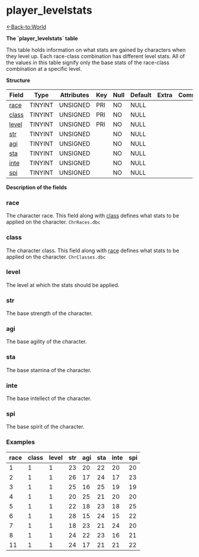 # player\_levelstats

[<-Back-to:World](database-world.md)

**The \`player\_levelstats\` table**

This table holds information on what stats are gained by characters when they level up. Each race-class combination has different level stats. All of the values in this table signify only the base stats of the race-class combination at a specific level.

**Structure**

| Field      | Type       | Attributes | Key | Null | Default | Extra | Comment |
|------------|------------|------------|-----|------|---------|-------|---------|
| [race][1]  | TINYINT | UNSIGNED   | PRI | NO   | NULL    |       |         |
| [class][2] | TINYINT | UNSIGNED   | PRI | NO   | NULL    |       |         |
| [level][3] | TINYINT | UNSIGNED   | PRI | NO   | NULL    |       |         |
| [str][4]   | TINYINT | UNSIGNED   |     | NO   | NULL    |       |         |
| [agi][5]   | TINYINT | UNSIGNED   |     | NO   | NULL    |       |         |
| [sta][6]   | TINYINT | UNSIGNED   |     | NO   | NULL    |       |         |
| [inte][7]  | TINYINT | UNSIGNED   |     | NO   | NULL    |       |         |
| [spi][8]   | TINYINT | UNSIGNED   |     | NO   | NULL    |       |         |

[1]: #race
[2]: #class
[3]: #level
[4]: #str
[5]: #agi
[6]: #sta
[7]: #inte
[8]: #spi

**Description of the fields**

### race

The character race. This field along with [class](#player_levelstats-class) defines what stats to be applied on the character.
`ChrRaces.dbc`

### class

The character class. This field along with [race](#player_levelstats-race) defines what stats to be applied on the character.
`ChrClasses.dbc`

### level

The level at which the stats should be applied.

### str

The base strength of the character.

### agi

The base agility of the character.

### sta

The base stamina of the character.

### inte

The base intellect of the character.

### spi

The base spirit of the character.

### Examples

| race | class | level | str | agi | sta | inte | spi |
|------|-------|-------|-----|-----|-----|------|-----|
| 1    | 1     | 1     | 23  | 20  | 22  | 20   | 20  |
| 2    | 1     | 1     | 26  | 17  | 24  | 17   | 23  |
| 3    | 1     | 1     | 25  | 16  | 25  | 19   | 19  |
| 4    | 1     | 1     | 20  | 25  | 21  | 20   | 20  |
| 5    | 1     | 1     | 22  | 18  | 23  | 18   | 25  |
| 6    | 1     | 1     | 28  | 15  | 24  | 15   | 22  |
| 7    | 1     | 1     | 18  | 23  | 21  | 24   | 20  |
| 8    | 1     | 1     | 24  | 22  | 23  | 16   | 21  |
| 11   | 1     | 1     | 24  | 17  | 21  | 21   | 22  |

